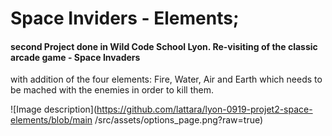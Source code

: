 # Space Inviders - Elements;

#### second Project done in Wild Code School Lyon. Re-visiting of the classic arcade game - Space Invaders 
with addition of the four elements: Fire, Water, 
Air and Earth which needs to be mached with the enemies in order to kill them. 

![Image description](https://github.com/lattara/lyon-0919-projet2-space-elements/blob/main
/src/assets/options_page.png?raw=true)
